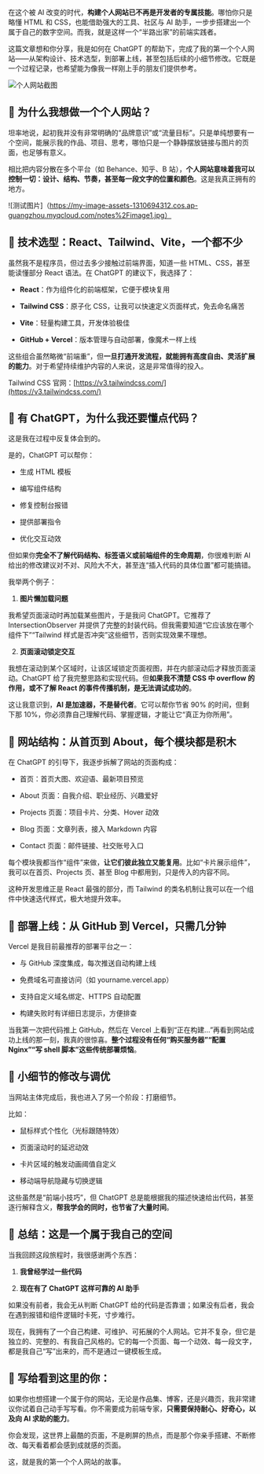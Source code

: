 在这个被 AI 改变的时代，**构建个人网站已不再是开发者的专属技能**。哪怕你只是略懂 HTML 和 CSS，也能借助强大的工具、社区与 AI 助手，一步步搭建出一个属于自己的数字空间。而我，就是这样一个“半路出家”的前端实践者。

这篇文章想和你分享，我是如何在 ChatGPT 的帮助下，完成了我的第一个个人网站——从架构设计、技术选型，到部署上线，甚至包括后续的小细节修改。它既是一个过程记录，也希望能为像我一样刚上手的朋友们提供参考。

![个人网站截图](https://cdn.dribbble.com/userupload/43827531/file/original-b6d0c4d918e4b4d2c403c59358b0731b.jpg?resize=752x&vertical=center)

## 🧠 为什么我想做一个个人网站？

坦率地说，起初我并没有非常明确的“品牌意识”或“流量目标”。只是单纯想要有一个空间，能展示我的作品、项目、思考，哪怕只是一个静静摆放链接与图片的页面，也足够有意义。

相比把内容分散在多个平台（如 Behance、知乎、B 站），**个人网站意味着我可以控制一切：设计、结构、节奏，甚至每一段文字的位置和颜色**。这是我真正拥有的地方。

![测试图片]（https://my-image-assets-1310694312.cos.ap-guangzhou.myqcloud.com/notes%2Fimage1.jpg）

## 🧱 技术选型：React、Tailwind、Vite，一个都不少

虽然我不是程序员，但过去多少接触过前端界面，知道一些 HTML、CSS，甚至能读懂部分 React 语法。在 ChatGPT 的建议下，我选择了：

- **React**：作为组件化的前端框架，它便于模块复用

- **Tailwind CSS**：原子化 CSS，让我可以快速定义页面样式，免去命名痛苦

- **Vite**：轻量构建工具，开发体验极佳

- **GitHub + Vercel**：版本管理与自动部署，像魔术一样上线

这些组合虽然略微“前端重”，但**一旦打通开发流程，就能拥有高度自由、灵活扩展的能力**。对于希望持续维护内容的人来说，这是非常值得的投入。

Tailwind CSS 官网：[https://v3.tailwindcss.com/](https://v3.tailwindcss.com/)

## 🤖 有 ChatGPT，为什么我还要懂点代码？

这是我在过程中反复体会到的。

是的，ChatGPT 可以帮你：

- 生成 HTML 模板

- 编写组件结构

- 修复控制台报错

- 提供部署指令

- 优化交互动效

但如果你**完全不了解代码结构、标签语义或前端组件的生命周期**，你很难判断 AI 给出的修改建议对不对、风险大不大，甚至连“插入代码的具体位置”都可能搞错。

我举两个例子：

1. **图片懒加载问题**

我希望页面滚动时再加载某些图片，于是我问 ChatGPT。它推荐了 IntersectionObserver 并提供了完整的封装代码。但我需要知道“它应该放在哪个组件下”“Tailwind 样式是否冲突”这些细节，否则实现效果不理想。

2. **页面滚动锁定交互**

我想在滚动到某个区域时，让该区域锁定页面视图，并在内部滚动后才释放页面滚动。ChatGPT 给了我完整思路和实现代码。但**如果我不清楚 CSS 中 overflow 的作用，或不了解 React 的事件传播机制，是无法调试成功的**。

这让我意识到，**AI 是加速器，不是替代者**。它可以帮你节省 90% 的时间，但剩下那 10%，你必须靠自己理解代码、掌握逻辑，才能让它“真正为你所用”。

## 🧱 网站结构：从首页到 About，每个模块都是积木

在 ChatGPT 的引导下，我逐步拆解了网站的页面构成：

- 首页：首页大图、欢迎语、最新项目预览

- About 页面：自我介绍、职业经历、兴趣爱好

- Projects 页面：项目卡片、分类、Hover 动效

- Blog 页面：文章列表，接入 Markdown 内容

- Contact 页面：邮件链接、社交账号入口

每个模块我都当作“组件”来做，**让它们彼此独立又能复用**。比如“卡片展示组件”，我可以在首页、Projects 页、甚至 Blog 中都用到，只是传入的内容不同。

这种开发思维正是 React 最强的部分，而 Tailwind 的类名机制让我可以在一个组件中快速迭代样式，极大地提升效率。

## 🚀 部署上线：从 GitHub 到 Vercel，只需几分钟

Vercel 是我目前最推荐的部署平台之一：

- 与 GitHub 深度集成，每次推送自动构建上线

- 免费域名可直接访问（如 yourname.vercel.app）

- 支持自定义域名绑定、HTTPS 自动配置

- 构建失败时有详细日志提示，方便排查

当我第一次把代码推上 GitHub，然后在 Vercel 上看到“正在构建…”再看到网站成功上线的那一刻，我真的很惊喜。**整个过程没有任何“购买服务器”“配置 Nginx”“写 shell 脚本”这些传统部署烦恼**。

## 🧩 小细节的修改与调优

当网站主体完成后，我也进入了另一个阶段：打磨细节。

比如：

- 鼠标样式个性化（光标跟随特效）

- 页面滚动时的延迟动效

- 卡片区域的触发动画阈值自定义

- 移动端导航隐藏与切换逻辑

这些虽然是“前端小技巧”，但 ChatGPT 总是能根据我的描述快速给出代码，甚至逐行解释含义，**帮我学会的同时，也节省了大量时间**。

## 📝 总结：这是一个属于我自己的空间

当我回顾这段旅程时，我很感谢两个东西：

1. **我曾经学过一些代码**

2. **现在有了 ChatGPT 这样可靠的 AI 助手**

如果没有前者，我会无从判断 ChatGPT 给的代码是否靠谱；如果没有后者，我会在遇到报错和组件逻辑时卡死，寸步难行。

现在，我拥有了一个自己构建、可维护、可拓展的个人网站。它并不复杂，但它是独立的、完整的、有我自己风格的。它的每一个页面、每一个动效、每一段文字，都是我自己“写”出来的，而不是通过一键模板生成。

## 💬 写给看到这里的你：

如果你也想搭建一个属于你的网站，无论是作品集、博客，还是兴趣页，我非常建议你试着自己动手写写看。你不需要成为前端专家，**只需要保持耐心、好奇心，以及向 AI 求助的能力**。

你会发现，这世界上最酷的页面，不是刷屏的热点，而是那个你亲手搭建、不断修改、每天看着都会感到成就感的页面。

这，就是我的第一个个人网站的故事。
